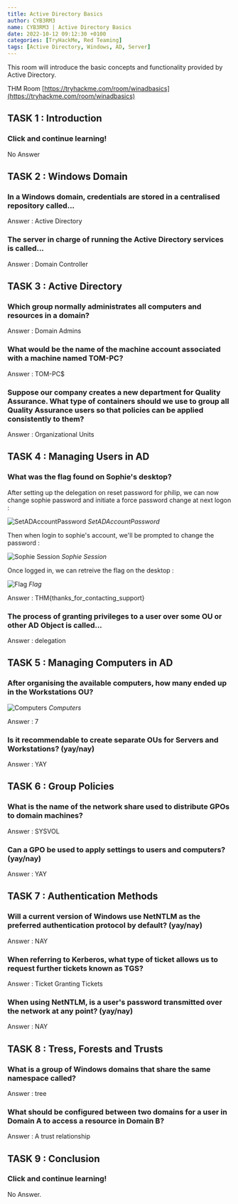 ```yaml
---
title: Active Directory Basics 
author: CYB3RM3
name: CYB3RM3 | Active Directory Basics 
date: 2022-10-12 09:12:30 +0100
categories: [TryHackMe, Red Teaming]
tags: [Active Directory, Windows, AD, Server]
---
```


This room will introduce the basic concepts and functionality provided by Active Directory.

THM Room [https://tryhackme.com/room/winadbasics](https://tryhackme.com/room/winadbasics)


## TASK 1 : Introduction
### Click and continue learning! 
No Answer

## TASK 2 : Windows Domain
### In a Windows domain, credentials are stored in a centralised repository called... 
Answer : Active Directory

### The server in charge of running the Active Directory services is called...
Answer : Domain Controller

## TASK 3 : Active Directory
###  Which group normally administrates all computers and resources in a domain?
Answer : Domain Admins

###  What would be the name of the machine account associated with a machine named TOM-PC?
Answer : TOM-PC$

### Suppose our company creates a new department for Quality Assurance. What type of containers should we use to group all Quality Assurance users so that policies can be applied consistently to them?
Answer : Organizational Units

## TASK 4 : Managing Users in AD
### What was the flag found on Sophie's desktop? 

After setting up the delegation on reset password for philip, we can now change sophie password and initiate a force password change at next logon :

![SetADAccountPassword](/images/thm/winadbasics/winadbasics_1.png)
_SetADAccountPassword_

Then when login to sophie's account, we'll be prompted to change the password :

![Sophie Session](/images/thm/winadbasics/winadbasics_2.png)
_Sophie Session_

Once logged in, we can retreive the flag on the desktop :

![Flag](/images/thm/winadbasics/winadbasics_3.png)
_Flag_

Answer : THM{thanks_for_contacting_support}

### The process of granting privileges to a user over some OU or other AD Object is called...
Answer : delegation

## TASK 5 : Managing Computers in AD
### After organising the available computers, how many ended up in the Workstations OU?

![Computers](/images/thm/winadbasics/winadbasics_4.png)
_Computers_

Answer : 7

### Is it recommendable to create separate OUs for Servers and Workstations? (yay/nay)
Answer : YAY

## TASK 6 : Group Policies
###  What is the name of the network share used to distribute GPOs to domain machines?
Answer : SYSVOL

### Can a GPO be used to apply settings to users and computers? (yay/nay)
Answer : YAY

## TASK 7 : Authentication Methods

### Will a current version of Windows use NetNTLM as the preferred authentication protocol by default? (yay/nay) 
Answer : NAY

### When referring to Kerberos, what type of ticket allows us to request further tickets known as TGS?
Answer : Ticket Granting Tickets

### When using NetNTLM, is a user's password transmitted over the network at any point? (yay/nay)
Answer : NAY

## TASK 8 : Tress, Forests and Trusts
### What is a group of Windows domains that share the same namespace called? 
Answer : tree

### What should be configured between two domains for a user in Domain A to access a resource in Domain B?
Answer : A trust relationship

## TASK 9 : Conclusion
###  Click and continue learning! 
No Answer.
